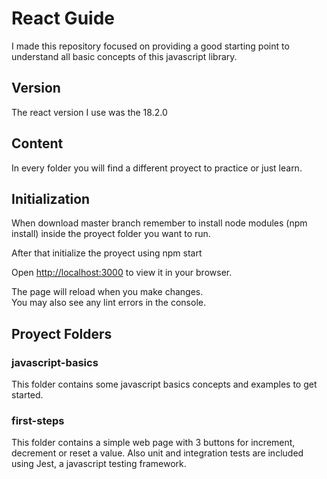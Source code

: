 # React Guide
I made this repository focused on providing a good starting point to understand all 
basic concepts of this javascript library.

## Version
The react version I use was the 18.2.0

## Content
In every folder you will find a different proyect to practice or just learn.


## Initialization
When download master branch remember to install node modules (npm install) inside
the proyect folder you want to run.

After that initialize the proyect using npm start

Open [http://localhost:3000](http://localhost:3000) to view it in your browser.

The page will reload when you make changes.\
You may also see any lint errors in the console.

## Proyect Folders

### javascript-basics
This folder contains some javascript basics concepts and examples to get started.

### first-steps
This folder contains a simple web page with 3 buttons for increment, decrement or
reset a value. Also unit and integration tests are included using Jest, a javascript
testing framework.